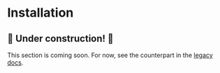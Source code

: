 # Installation

<!-- @TODO VFS-7218 missing chapter -->

<!-- as needed: link to configuration, compatibility-reference [versions]) -->

## 🚧 Under construction! 🚧

This section is coming soon. For now, see the counterpart in the [legacy docs](https://onedata.org/#/home/documentation/stable/doc/administering_onedata/onezone_tutorial[installation].html).
